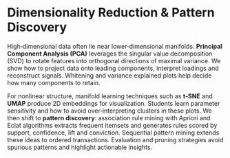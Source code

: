 # Dimensionality Reduction & Pattern Discovery

High‑dimensional data often lie near lower‑dimensional manifolds.  **Principal Component Analysis (PCA)** leverages the singular value decomposition (SVD) to rotate features into orthogonal directions of maximal variance.  We show how to project data onto leading components, interpret loadings and reconstruct signals.  Whitening and variance explained plots help decide how many components to retain.

For nonlinear structure, manifold learning techniques such as **t‑SNE** and **UMAP** produce 2D embeddings for visualization.  Students learn parameter sensitivity and how to avoid over‑interpreting clusters in these plots.  We then shift to **pattern discovery**: association rule mining with Apriori and Eclat algorithms extracts frequent itemsets and generates rules scored by support, confidence, lift and conviction.  Sequential pattern mining extends these ideas to ordered transactions.  Evaluation and pruning strategies avoid spurious patterns and highlight actionable insights.

